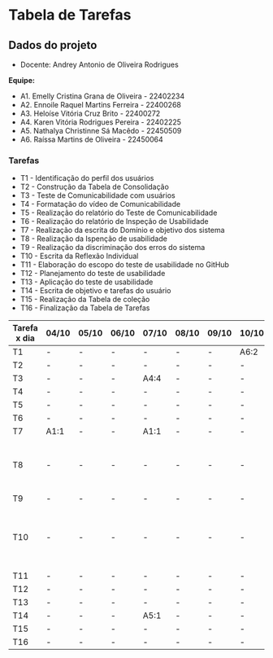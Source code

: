 # Tabela de Tarefas
## Dados do projeto

- Docente: Andrey Antonio de Oliveira Rodrigues

**Equipe:**
+ A1. Emelly Cristina Grana de Oliveira - 22402234
+ A2. Ennoile Raquel Martins Ferreira - 22400268
+ A3. Heloíse Vitória Cruz Brito - 22400272
+ A4. Karen Vitória Rodrigues Pereira - 22402225
+ A5. Nathalya Christinne Sá Macêdo - 22450509
+ A6. Raíssa Martins de Oliveira - 22450064


### Tarefas

- T1 - Identificação do perfil dos usuários
- T2 - Construção da Tabela de Consolidação
- T3 - Teste de Comunicabilidade com usuários
- T4 - Formatação do vídeo de Comunicabilidade
- T5 - Realização do relatório do Teste de Comunicabilidade
- T6 - Realização do relatório de Inspeção de Usabilidade
- T7 - Realização da escrita do Domínio e objetivo dos sistema
- T8 - Realização da Ispenção de usabilidade
- T9 - Realização da discriminação dos erros do sistema
- T10 - Escrita da Reflexão Individual 
- T11 - Elaboração do escopo do teste de usabilidade no GitHub
- T12 - Planejamento do teste de usabilidade
- T13 - Aplicação do teste de usabilidade
- T14 - Escrita de objetivo e tarefas do usuário
- T15 - Realização da Tabela de coleção
- T16 - Finalização da Tabela de Tarefas

  
|Tarefa x dia | 04/10 | 05/10 | 06/10 | 07/10 | 08/10 | 09/10 | 10/10 | 11/10 | 12/10 | 13/10 | 14/10 | 15/10 | 16/10 |
|-----------|-------|-------|-------|-------|-------|-------|-------|-------|-------|-------|-------|-------|-------|
|T1|-|-|-|-|-|-|A6:2|-|-|-|-|-|-|-|-|-|
|T2|-|-|-|-|-|-|-|-|-|-|-|-|A6:2|
|T3|-|-|-|A4:4|-|-|-|-|-|-|-|-|-|-|-|-|
|T4|-|-|-|-|-|-|-|-|-|-|-|A4:3|A4:3|A4:6|-|-|-|
|T5|-|-|-|-|-|-|-|A4:2|A4:1|A4:2|A4:1|A4:2|-|
|T6|-|-|-|-|-|-|-|-|-|-|-|-|A6:1|
|T7|A1:1|-|-|A1:1|-|-|-|-|-|-|-|-|-|
|T8|-|-|-|-|-|-|-|-|-|-|-|A1, A2, A3, A4, A5:3|-|
|T9|-|-|-|-|-|-|-|-|-|-|-|A1:2|-|
|T10|-|-|-|-|-|-|-|-|-|-|-|A1, A2, A3, A4, A5, A6:1|-|
|T11|-|-|-|-|-|-|-|-| A3:2|-|-|-|-|
|T12|-|-|-|-|-|-|-|-|-|A3:4|-|-|-|
|T13|-|-|-|-|-|-|-|-|-|-|A3:2|-|-|
|T14|-|-|-|A5:1|-|-|-|-|-|-|-|-|-|
|T15|-|-|-|-|-|-|-|-|-|-|-|-|A5:2|
|T16|-|-|-|-|-|-|-|-|-|-|-|-|A4:2|